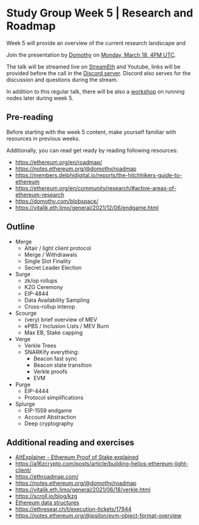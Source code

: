 # Study Group Week 5 | Research and Roadmap

Week 5 will provide an overview of the current research landscape and 

Join the presentation by [Domothy](https://twitter.com/domothy) on [Monday, March 18, 4PM UTC](https://savvytime.com/converter/utc-to-germany-berlin-united-kingdom-london-ny-new-york-city-ca-san-francisco-china-shanghai-japan-tokyo-australia-sydney/mar-18-2024/4pm).

The talk will be streamed live on [StreamEth](https://streameth.org/65cf97e702e803dbd57d823f/epf_study_group) and Youtube, links will be provided before the call in the [Discord server](https://discord.gg/Tg2PryVJ). Discord also serves for the discussion and questions during the stream. 

In addition to this regular talk, there will be also a [workshop](/eps/nodes_workshop.md) on running nodes later during week 5. 

## Pre-reading

Before starting with the week 5 content, make yourself familiar with resources in previous weeks. 

Additionally, you can read get ready by reading following resources:

- https://ethereum.org/en/roadmap/
- https://notes.ethereum.org/@domothy/roadmap
- https://members.delphidigital.io/reports/the-hitchhikers-guide-to-ethereum
- https://ethereum.org/en/community/research/#active-areas-of-ethereum-research
- https://domothy.com/blobspace/
- https://vitalik.eth.limo/general/2021/12/06/endgame.html

## Outline

- Merge
    - Altair / light client protocol
    - Merge / Withdrawals
    - Single Slot Finality
    - Secret Leader Election
- Surge
    - zk/op rollups
    - KZG Ceremony
    - EIP-4844
    - Data Availability Sampling
    - Cross-rollup interop
- Scourge
    - (very) brief overview of MEV
    - ePBS / Inclusion Lists / MEV Burn
    - Max EB, Stake capping
- Verge
    - Verkle Trees
    - SNARKify everything:
        - Beacon fast sync
        - Beacon state transition
        - Verkle proofs
        - EVM
- Purge
    - EIP-4444
    - Protocol simplifications
- Splurge
    - EIP-1559 endgame
    - Account Abstraction
    - Deep cryptography

## Additional reading and exercises 

- [AltExplainer - Ethereum Proof of Stake explained](https://www.youtube.com/watch?v=5gfNUVmX3Es)
- https://a16zcrypto.com/posts/article/building-helios-ethereum-light-client/
- https://ethroadmap.com/
- https://notes.ethereum.org/@domothy/roadmap
- https://vitalik.eth.limo/general/2021/06/18/verkle.html
- https://scroll.io/blog/kzg
- [Ethereum data structures](https://arxiv.org/pdf/2108.05513.pdf)
- https://ethresear.ch/t/execution-tickets/17944
- https://notes.ethereum.org/@ipsilon/evm-object-format-overview